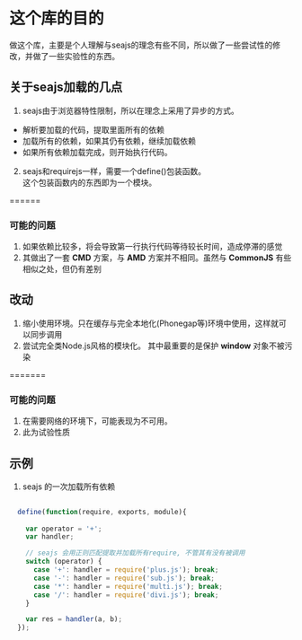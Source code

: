 # 这个库的目的
做这个库，主要是个人理解与seajs的理念有些不同，所以做了一些尝试性的修改，并做了一些实验性的东西。


## 关于seajs加载的几点
1. seajs由于浏览器特性限制，所以在理念上采用了异步的方式。   
  * 解析要加载的代码，提取里面所有的依赖
  * 加载所有的依赖，如果其仍有依赖，继续加载依赖
  * 如果所有依赖加载完成，则开始执行代码。
2. seajs和requirejs一样，需要一个define()包装函数。   
  这个包装函数内的东西即为一个模块。


   

======

### 可能的问题
1. 如果依赖比较多，将会导致第一行执行代码等待较长时间，造成停滞的感觉
2. 其做出了一套 __CMD__ 方案，与 __AMD__ 方案并不相同。虽然与 __CommonJS__ 有些相似之处，但仍有差别


   


## 改动
1. 缩小使用环境。只在缓存与完全本地化(Phonegap等)环境中使用，这样就可以同步调用
2. 尝试完全类Node.js风格的模块化。 其中最重要的是保护 __window__ 对象不被污染

   

=======

### 可能的问题
1. 在需要网络的环境下，可能表现为不可用。
2. 此为试验性质



   

   

## 示例
1. seajs 的一次加载所有依赖
  ```javascript
    
    define(function(require, exports, module){
      
      var operator = '+';
      var handler;

      // seajs 会用正则匹配提取并加载所有require, 不管其有没有被调用
      switch (operator) {
        case '+': handler = require('plus.js'); break;
        case '-': handler = require('sub.js'); break;
        case '*': handler = require('multi.js'); break;
        case '/': handler = require('divi.js'); break;
      }

      var res = handler(a, b);
    });
  ```



